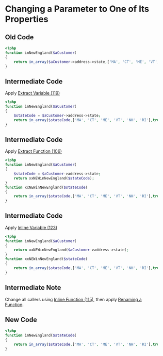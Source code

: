 # Changing a Parameter to One of Its Properties

## Old Code

```php
<?php
function inNewEngland($aCustomer)
{
    return in_array($aCustomer->address->state,['MA', 'CT', 'ME', 'VT', 'NH', 'RI'],true);   
}
```

## Intermediate Code

Apply [Extract Variable (119)](../119_-_Extract_Variable.md)

```php
<?php
function inNewEngland($aCustomer)
{
    $stateCode = $aCustomer->address->state;
    return in_array($stateCode,['MA', 'CT', 'ME', 'VT', 'NH', 'RI'],true);   
}
```
## Intermediate Code

Apply [Extract Function (106)](../106_-_Extract_Function.md)

```php
<?php
function inNewEngland($aCustomer)
{
    $stateCode = $aCustomer->address->state;
    return xxNEWinNewEngland($stateCode);   
}
function xxNEWinNewEngland($stateCode)
{
    return in_array($stateCode,['MA', 'CT', 'ME', 'VT', 'NH', 'RI'],true);
}
```
## Intermediate Code

Apply [Inline Variable (123)](../123_-_Inline_Variable.md)

```php
<?php
function inNewEngland($aCustomer)
{
    return xxNEWinNewEngland($aCustomer->address->state);   
}
function xxNEWinNewEngland($stateCode)
{
    return in_array($stateCode,['MA', 'CT', 'ME', 'VT', 'NH', 'RI'],true);
}
```

## Intermediate Note
Change all callers using [Inline Function (115)](../115_-_Inline_Function.md), then apply [Renaming a Function](Renaming_a_Function_-_Simple.md).

## New Code

```php
<?php
function inNewEngland($stateCode)
{
    return in_array($stateCode,['MA', 'CT', 'ME', 'VT', 'NH', 'RI'],true);
}
```